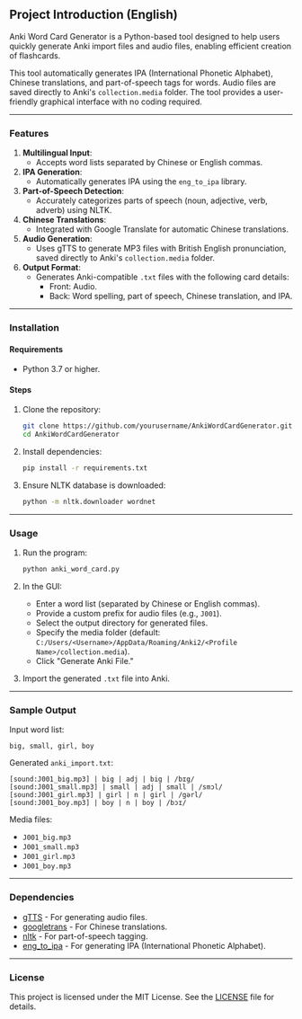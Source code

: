 ## **Project Introduction (English)**

Anki Word Card Generator is a Python-based tool designed to help users quickly generate Anki import files and audio files, enabling efficient creation of flashcards.

This tool automatically generates IPA (International Phonetic Alphabet), Chinese translations, and part-of-speech tags for words. Audio files are saved directly to Anki's `collection.media` folder. The tool provides a user-friendly graphical interface with no coding required.

---

### **Features**
1. **Multilingual Input**:
   - Accepts word lists separated by Chinese or English commas.
2. **IPA Generation**:
   - Automatically generates IPA using the `eng_to_ipa` library.
3. **Part-of-Speech Detection**:
   - Accurately categorizes parts of speech (noun, adjective, verb, adverb) using NLTK.
4. **Chinese Translations**:
   - Integrated with Google Translate for automatic Chinese translations.
5. **Audio Generation**:
   - Uses gTTS to generate MP3 files with British English pronunciation, saved directly to Anki's `collection.media` folder.
6. **Output Format**:
   - Generates Anki-compatible `.txt` files with the following card details:
     - Front: Audio.
     - Back: Word spelling, part of speech, Chinese translation, and IPA.

---

### **Installation**
#### **Requirements**
- Python 3.7 or higher.

#### **Steps**
1. Clone the repository:
   ```bash
   git clone https://github.com/yourusername/AnkiWordCardGenerator.git
   cd AnkiWordCardGenerator
   ```
2. Install dependencies:
   ```bash
   pip install -r requirements.txt
   ```
3. Ensure NLTK database is downloaded:
   ```bash
   python -m nltk.downloader wordnet
   ```

---

### **Usage**
1. Run the program:
   ```bash
   python anki_word_card.py
   ```
2. In the GUI:
   - Enter a word list (separated by Chinese or English commas).
   - Provide a custom prefix for audio files (e.g., `J001`).
   - Select the output directory for generated files.
   - Specify the media folder (default: `C:/Users/<Username>/AppData/Roaming/Anki2/<Profile Name>/collection.media`).
   - Click "Generate Anki File."

3. Import the generated `.txt` file into Anki.

---

### **Sample Output**
Input word list:
```plaintext
big, small, girl, boy
```

Generated `anki_import.txt`:
```plaintext
[sound:J001_big.mp3] | big | adj | big | /bɪg/
[sound:J001_small.mp3] | small | adj | small | /smɔl/
[sound:J001_girl.mp3] | girl | n | girl | /gərl/
[sound:J001_boy.mp3] | boy | n | boy | /bɔɪ/
```

Media files:
- `J001_big.mp3`
- `J001_small.mp3`
- `J001_girl.mp3`
- `J001_boy.mp3`

---

### **Dependencies**
- [gTTS](https://pypi.org/project/gTTS/) - For generating audio files.
- [googletrans](https://pypi.org/project/googletrans/) - For Chinese translations.
- [nltk](https://www.nltk.org/) - For part-of-speech tagging.
- [eng_to_ipa](https://pypi.org/project/eng-to-ipa/) - For generating IPA (International Phonetic Alphabet).

---

### **License**
This project is licensed under the MIT License. See the [LICENSE](./LICENSE) file for details.
